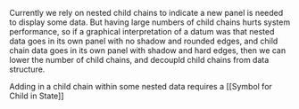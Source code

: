 Currently we rely on nested child chains to indicate a new panel is needed to display some data.  But having large numbers of child chains hurts system performance, so if a graphical interpretation of a datum was that nested data goes in its own panel with no shadow and rounded edges, and child chain data goes in its own panel with shadow and hard edges, then we can lower the number of child chains, and decoupld child chains from data structure.

Adding in a child chain within some nested data requires a [[Symbol for Child in State]]
